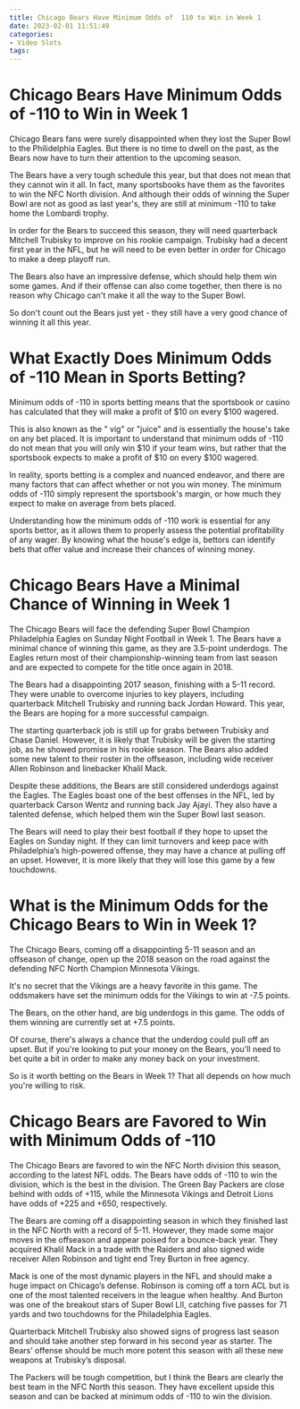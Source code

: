 ```yaml
---
title: Chicago Bears Have Minimum Odds of  110 to Win in Week 1
date: 2023-02-01 11:51:49
categories:
- Video Slots
tags:
---
```



#  Chicago Bears Have Minimum Odds of -110 to Win in Week 1

Chicago Bears fans were surely disappointed when they lost the Super Bowl to the Philidelphia Eagles. But there is no time to dwell on the past, as the Bears now have to turn their attention to the upcoming season.

The Bears have a very tough schedule this year, but that does not mean that they cannot win it all. In fact, many sportsbooks have them as the favorites to win the NFC North division. And although their odds of winning the Super Bowl are not as good as last year's, they are still at minimum -110 to take home the Lombardi trophy.

In order for the Bears to succeed this season, they will need quarterback Mitchell Trubisky to improve on his rookie campaign. Trubisky had a decent first year in the NFL, but he will need to be even better in order for Chicago to make a deep playoff run.

The Bears also have an impressive defense, which should help them win some games. And if their offense can also come together, then there is no reason why Chicago can't make it all the way to the Super Bowl.

So don't count out the Bears just yet - they still have a very good chance of winning it all this year.

#  What Exactly Does Minimum Odds of -110 Mean in Sports Betting?

Minimum odds of -110 in sports betting means that the sportsbook or casino has calculated that they will make a profit of $10 on every $100 wagered.

This is also known as the " vig" or "juice" and is essentially the house's take on any bet placed. It is important to understand that minimum odds of -110 do not mean that you will only win $10 if your team wins, but rather that the sportsbook expects to make a profit of $10 on every $100 wagered.

In reality, sports betting is a complex and nuanced endeavor, and there are many factors that can affect whether or not you win money. The minimum odds of -110 simply represent the sportsbook's margin, or how much they expect to make on average from bets placed.

Understanding how the minimum odds of -110 work is essential for any sports bettor, as it allows them to properly assess the potential profitability of any wager. By knowing what the house's edge is, bettors can identify bets that offer value and increase their chances of winning money.

#  Chicago Bears Have a Minimal Chance of Winning in Week 1

The Chicago Bears will face the defending Super Bowl Champion Philadelphia Eagles on Sunday Night Football in Week 1. The Bears have a minimal chance of winning this game, as they are 3.5-point underdogs. The Eagles return most of their championship-winning team from last season and are expected to compete for the title once again in 2018.

The Bears had a disappointing 2017 season, finishing with a 5-11 record. They were unable to overcome injuries to key players, including quarterback Mitchell Trubisky and running back Jordan Howard. This year, the Bears are hoping for a more successful campaign.

The starting quarterback job is still up for grabs between Trubisky and Chase Daniel. However, it is likely that Trubisky will be given the starting job, as he showed promise in his rookie season. The Bears also added some new talent to their roster in the offseason, including wide receiver Allen Robinson and linebacker Khalil Mack.

Despite these additions, the Bears are still considered underdogs against the Eagles. The Eagles boast one of the best offenses in the NFL, led by quarterback Carson Wentz and running back Jay Ajayi. They also have a talented defense, which helped them win the Super Bowl last season.

The Bears will need to play their best football if they hope to upset the Eagles on Sunday night. If they can limit turnovers and keep pace with Philadelphia’s high-powered offense, they may have a chance at pulling off an upset. However, it is more likely that they will lose this game by a few touchdowns.

#  What is the Minimum Odds for the Chicago Bears to Win in Week 1?

The Chicago Bears, coming off a disappointing 5-11 season and an offseason of change, open up the 2018 season on the road against the defending NFC North Champion Minnesota Vikings. 

It's no secret that the Vikings are a heavy favorite in this game. The oddsmakers have set the minimum odds for the Vikings to win at -7.5 points. 

The Bears, on the other hand, are big underdogs in this game. The odds of them winning are currently set at +7.5 points. 

Of course, there's always a chance that the underdog could pull off an upset. But if you're looking to put your money on the Bears, you'll need to bet quite a bit in order to make any money back on your investment. 

So is it worth betting on the Bears in Week 1? That all depends on how much you're willing to risk.

#  Chicago Bears are Favored to Win with Minimum Odds of -110

The Chicago Bears are favored to win the NFC North division this season, according to the latest NFL odds. The Bears have odds of -110 to win the division, which is the best in the division. The Green Bay Packers are close behind with odds of +115, while the Minnesota Vikings and Detroit Lions have odds of +225 and +650, respectively.

The Bears are coming off a disappointing season in which they finished last in the NFC North with a record of 5-11. However, they made some major moves in the offseason and appear poised for a bounce-back year. They acquired Khalil Mack in a trade with the Raiders and also signed wide receiver Allen Robinson and tight end Trey Burton in free agency.

Mack is one of the most dynamic players in the NFL and should make a huge impact on Chicago’s defense. Robinson is coming off a torn ACL but is one of the most talented receivers in the league when healthy. And Burton was one of the breakout stars of Super Bowl LII, catching five passes for 71 yards and two touchdowns for the Philadelphia Eagles.

Quarterback Mitchell Trubisky also showed signs of progress last season and should take another step forward in his second year as starter. The Bears’ offense should be much more potent this season with all these new weapons at Trubisky’s disposal.

The Packers will be tough competition, but I think the Bears are clearly the best team in the NFC North this season. They have excellent upside this season and can be backed at minimum odds of -110 to win the division.